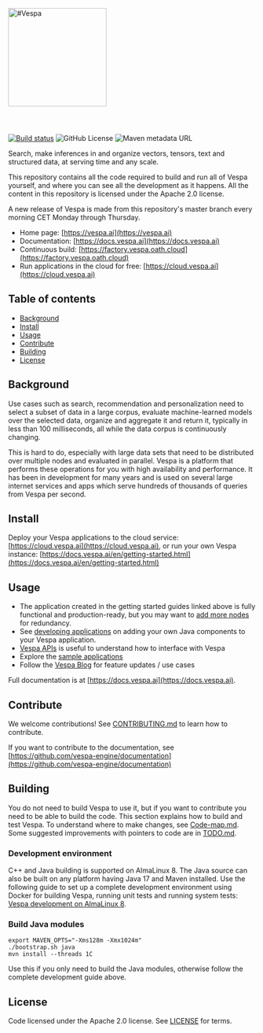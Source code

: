 <!-- Copyright Vespa.ai. Licensed under the terms of the Apache 2.0 license. See LICENSE in the project root. -->

<picture>
  <source media="(prefers-color-scheme: dark)" srcset="https://assets.vespa.ai/logos/Vespa-logo-green-RGB.svg">
  <source media="(prefers-color-scheme: light)" srcset="https://assets.vespa.ai/logos/Vespa-logo-dark-RGB.svg">
  <img alt="#Vespa" width="200" src="https://assets.vespa.ai/logos/Vespa-logo-dark-RGB.svg" style="margin-bottom: 25px;">
</picture>
<br/><br/>

[![Build status](https://badge.buildkite.com/34f7cb35b91da4f929794c5fd7aa722fc15ca0224ad240270b.svg)](https://buildkite.com/vespaai/vespa-engine-vespa)
![GitHub License](https://img.shields.io/github/license/vespa-engine/vespa)
![Maven metadata URL](https://img.shields.io/maven-metadata/v?metadataUrl=https%3A%2F%2Frepo1.maven.org%2Fmaven2%2Fcom%2Fyahoo%2Fvespa%2Fparent%2Fmaven-metadata.xml)



Search, make inferences in and organize vectors, tensors, text and structured data, at serving time and any scale.

This repository contains all the code required to build and run all of Vespa yourself,
and where you can see all the development as it happens.
All the content in this repository is licensed under the Apache 2.0 license.

A new release of Vespa is made from this repository's master branch every morning CET Monday through Thursday.

- Home page: [https://vespa.ai](https://vespa.ai)
- Documentation: [https://docs.vespa.ai](https://docs.vespa.ai)
- Continuous build: [https://factory.vespa.oath.cloud](https://factory.vespa.oath.cloud)
- Run applications in the cloud for free: [https://cloud.vespa.ai](https://cloud.vespa.ai)

## Table of contents

- [Background](#background)
- [Install](#install)
- [Usage](#usage)
- [Contribute](#contribute)
- [Building](#building)
- [License](#license)

## Background

Use cases such as search, recommendation and personalization need to select a subset of data in a large corpus,
evaluate machine-learned models over the selected data, organize and aggregate it and return it, typically in less
than 100 milliseconds, all while the data corpus is continuously changing.

This is hard to do, especially with large data sets that need to be distributed over multiple nodes and evaluated in
parallel. Vespa is a platform that performs these operations for you with high availability and performance.
It has been in development for many years and is used on several large internet services and apps which serve
hundreds of thousands of queries from Vespa per second.

## Install

Deploy your Vespa applications to the cloud service: [https://cloud.vespa.ai](https://cloud.vespa.ai),
or run your own Vespa instance: [https://docs.vespa.ai/en/getting-started.html](https://docs.vespa.ai/en/getting-started.html)

## Usage

- The application created in the getting started guides linked above is fully functional and production-ready, but you may want to [add more nodes](https://docs.vespa.ai/en/multinode-systems.html) for redundancy.
- See [developing applications](https://docs.vespa.ai/en/developer-guide.html) on adding your own Java components to your Vespa application.
- [Vespa APIs](https://docs.vespa.ai/en/api.html) is useful to understand how to interface with Vespa
- Explore the [sample applications](https://github.com/vespa-engine/sample-apps/tree/master)
- Follow the [Vespa Blog](https://blog.vespa.ai/) for feature updates / use cases

Full documentation is at [https://docs.vespa.ai](https://docs.vespa.ai).

## Contribute

We welcome contributions! See [CONTRIBUTING.md](CONTRIBUTING.md) to learn how to contribute.

If you want to contribute to the documentation, see
[https://github.com/vespa-engine/documentation](https://github.com/vespa-engine/documentation)

## Building

You do not need to build Vespa to use it, but if you want to contribute you need to be able to build the code.
This section explains how to build and test Vespa. To understand where to make changes, see [Code-map.md](Code-map.md).
Some suggested improvements with pointers to code are in [TODO.md](TODO.md).

### Development environment

C++ and Java building is supported on AlmaLinux 8.
The Java source can also be built on any platform having Java 17 and Maven installed.
Use the following guide to set up a complete development environment using Docker
for building Vespa, running unit tests and running system tests:
[Vespa development on AlmaLinux 8](https://github.com/vespa-engine/docker-image-dev#vespa-development-on-almalinux-8).

### Build Java modules

    export MAVEN_OPTS="-Xms128m -Xmx1024m"
    ./bootstrap.sh java
    mvn install --threads 1C

Use this if you only need to build the Java modules, otherwise follow the complete development guide above.

## License

Code licensed under the Apache 2.0 license. See [LICENSE](LICENSE) for terms.
